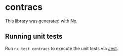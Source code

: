 # contracs

This library was generated with [Nx](https://nx.dev).

## Running unit tests

Run `nx test contracs` to execute the unit tests via [Jest](https://jestjs.io).
